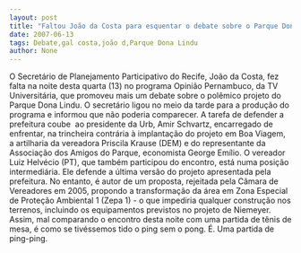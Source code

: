 ```yaml
---
layout: post
title: "Faltou João da Costa para esquentar o debate sobre o Parque Dona Lindu na TV Universitária"
date: 2007-06-13
tags: Debate,gal costa,joão d,Parque Dona Lindu
author: None
---
```

O Secret&aacute;rio de Planejamento Participativo do Recife, Jo&atilde;o da Costa, fez falta na noite desta quarta (13) no programa Opini&atilde;o Pernambuco, da TV Universit&aacute;ria, que promoveu mais um debate sobre o pol&ecirc;mico projeto do Parque Dona Lindu.
O secret&aacute;rio ligou no meio da tarde para a produ&ccedil;&atilde;o do programa e informou que n&atilde;o poderia comparecer. A tarefa de defender a prefeitura coube&nbsp; ao presidente da Urb, Amir Schvartz, encarregado de enfrentar, na trincheira contr&aacute;ria &agrave; implanta&ccedil;&atilde;o do projeto em Boa Viagem, a artilharia da vereadora Priscila Krause (DEM) e do&nbsp;representante da Associa&ccedil;&atilde;o dos Amigos do Parque, economista George Em&iacute;lio.
O vereador Luiz Helv&eacute;cio (PT), que tamb&eacute;m participou do encontro,&nbsp;est&aacute; numa posi&ccedil;&atilde;o intermedi&aacute;ria. Ele defende a&nbsp;&uacute;ltima vers&atilde;o do projeto apresentada pela prefeitura. No entanto, &eacute; autor de um proposta, rejeitada pela C&acirc;mara de Vereadores em 2005, propondo a transforma&ccedil;&atilde;o da &aacute;rea em Zona Especial de Prote&ccedil;&atilde;o Ambiental 1 (Zepa 1) - o&nbsp;que impediria qualquer constru&ccedil;&atilde;o nos terrenos, incluindo&nbsp;os equipamentos previstos no projeto de Niemeyer.
Assim, mal comparando o encontro desta noite com uma partida de t&ecirc;nis de mesa, &eacute; como se tiv&eacute;ssemos tido o ping sem o pong. &Eacute;. Uma partida de ping-ping. 